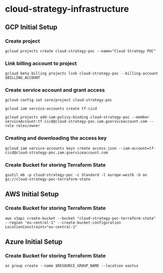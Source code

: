 # cloud-strategy-infrastructure

## GCP Initial Setup

### Create project

```
gcloud projects create cloud-strategy-poc --name="Cloud Strategy POC"
```

### Link billing account to project

```
gcloud beta billing projects link cloud-strategy-poc --billing-account $BILLING_ACCOUNT
```

### Create service account and grant access

```
gcloud config set core/project cloud-strategy-poc

gcloud iam service-accounts create tf-cicd

gcloud projects add-iam-policy-binding cloud-strategy-poc --member serviceAccount:tf-cicd@cloud-strategy-poc.iam.gserviceaccount.com --role roles/owner
```

### Creating and downloading the access key

```
gcloud iam service-accounts keys create access.json --iam-account=tf-cicd@cloud-strategy-poc.iam.gserviceaccount.com
```

### Create Bucket for storing Terraform State

```
gsutil mb -p cloud-strategy-poc -c Standard -l europe-west6 -b on gs://cloud-strategy-poc-terraform-state
```

## AWS Initial Setup

### Create Bucket for storing Terraform State

```
aws s3api create-bucket --bucket "cloud-strategy-poc-terraform-state" --region "eu-central-1" --create-bucket-configuration LocationConstraint="eu-central-1"
```

## Azure Initial Setup

### Create Bucket for storing Terraform State

```
az group create --name $RESOURCE_GROUP_NAME --location eastus
```
